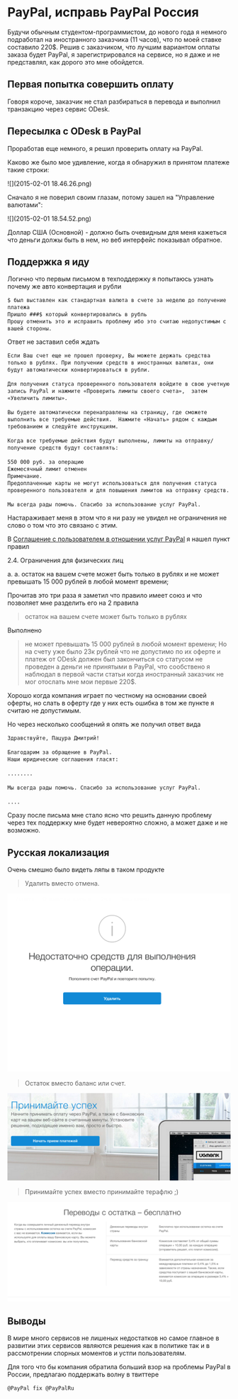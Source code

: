 # PayPal, исправь PayPal Россия

Будучи обычным студентом-программистом, до нового года я немного подработал на иностранного заказчика (11 часов), что по моей ставке составило 220$. Решив с заказчиком, что лучшим вариантом оплаты заказа будет PayPal, я зарегистрировался на сервисе, но я даже и не представлял, как дорого это мне обойдется.

## Первая попытка совершить оплату

Говоря короче, заказчик не стал разбираться в перевода и выполнил транзакцию через сервис ODesk.

## Пересылка с ODesk в PayPal

Проработав еще немного, я решил проверить оплату на PayPal.

Каково же было мое удивление, когда я обнаружил в принятом платеже такие строки:

![](2015-02-01 18.46.26.png)

Сначало я не поверил своим глазам, потому зашел на "Управление валютами":

![](2015-02-01 18.54.52.png)

Доллар США (Основной) - должно быть очевидным для меня кажеться что деньги должы быть в нем, но веб интерфейс показывал обратное.

## Поддержка я иду

Логично что первым письмом в техподдержку я попытаюсь узнать почему же авто конвертация и рубли

```
$ был выставлен как стандартная валюта в счете за неделю до получение платежа
Пришло ###$ который конвертировались в рубль
Прошу отменить это и исправить проблему ибо это считаю недопустимым c вашей стороны.
```

Ответ не заставил себя ждать

```
Если Ваш счет еще не прошел проверку, Вы можете держать средства только в рублях. При получении средств в иностранных валютах, они будут автоматически конвертироваться в рубли.

Для получения статуса проверенного пользователя войдите в свою учетную запись PayPal и нажмите «Проверить лимиты своего счета»,  затем  «Увеличить лимиты».

Вы будете автоматически перенаправлены на страницу, где сможете выполнить все требуемые действия.  Нажмите «Начать» рядом с каждым требованием и следуйте инструкциям.

Когда все требуемые действия будут выполнены, лимиты на отправку/получение средств будут составлять:

550 000 руб. за операцию
Ежемесячный лимит отменен
Примечание.
Предоплаченные карты не могут использоваться для получения статуса проверенного пользователя и для повышения лимитов на отправку средств.

Мы всегда рады помочь. Спасибо за использование услуг PayPal.
```

Настараживает меня в этом что я ни разу не увидел не ограничения не слово о том что это связано с этим.

В [Соглашение с пользователем в отношении услуг PayPal](https://www.paypal.com/ru/webapps/mpp/ua/useragreement-full) я нашел пункт правил

2.4. Ограничения для физических лиц

a. a. остаток на вашем счете может быть только в рублях и не может превышать 15 000 рублей в любой момент времени;

Прочитав это три раза я заметил что правило имеет союз и что позволяет мне разделить его на 2 правила

> остаток на вашем счете может быть только в рублях

Выполнено

> не может превышать 15 000 рублей в любой момент времени;
Но на счету уже было 23к рублей что не допустимо по их оферте и платеж от ODesk должен был закончиться со статусом не проведен а деньги не принятыми в PayPal, что сообствено я наблюдал в первой части статьи когда иностранный заказчик не мог отослать мне мои первые 220$.

Хорошо когда компания играет по честному на основании своей оферты, но слать в оферту где у них есть ошибка в том же пункте я считаю не допустимым.

Но через несколько сообщений я опять же получил ответ вида

```
Здравствуйте, Пацура Дмитрий!

Благодарим за обращение в PayPal.
Наши юридические соглашения гласят:

........

Мы всегда рады помочь. Спасибо за использование услуг PayPal.

....
```

Сразу после письма мне стало ясно что решить данную проблему через тех поддержку мне будет невероятно сложно, а может даже и не возможно.

## Русская локализация

Очень смешно было видеть ляпы в таком продукте

> Удалить вместо отмена.

![](hah-2.png)

> Остаток вместо баланс или счет.

![](hah-1.png)

> Принимайте успех вместо принимайте терафлю ;)

![](hah-3.png)

## Выводы

В мире много сервисов не лишеных недостатков но самое главное в развитии этих сервисов
являются решения как в политике так и в рассмотрении спорных моментов и устпи пользователям.

Для того что бы компания обратила больший взор на проблемы PayPal в России, предлагаю поддержать волну в твиттере

```twt
@PayPal fix @PayPalRu
```
